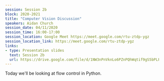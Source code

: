 ```yaml
---
session: Session 2b
block: 2020-2021
title: "Computer Vision Discussion"
speakers: Aidan Church
session_date: 04/11/2020
session_time: 16:00-17:00
session_location: Google Meet https://meet.google.com/rtu-ztdp-ygz
session_location_link: https://meet.google.com/rtu-ztdp-ygz
links:
- type: Presentation slides
  text: Session 2b
  url: https://drive.google.com/file/d/1NW3nPnVknLo6PZnPQhWqtif9gS5bPLFg/view?usp=sharing
---
```

Today we'll be looking at flow control in Python.
